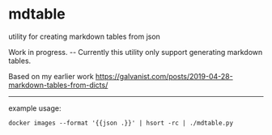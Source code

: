 # mdtable

utility for creating markdown tables from json

Work in progress. -- Currently this utility only support generating markdown tables.

Based on my earlier work <https://galvanist.com/posts/2019-04-28-markdown-tables-from-dicts/>

---

example usage:

```
docker images --format '{{json .}}' | hsort -rc | ./mdtable.py
```